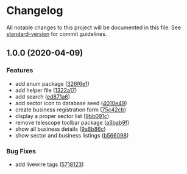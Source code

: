 # Changelog

All notable changes to this project will be documented in this file. See [standard-version](https://github.com/conventional-changelog/standard-version) for commit guidelines.

## 1.0.0 (2020-04-09)


### Features

* add enum package ([326f6e1](https://github.com/openresources/businessdirectory/commit/326f6e1b3458bc871e57f221af7828804899f9ef))
* add helper file ([1322a17](https://github.com/openresources/businessdirectory/commit/1322a17e8cc4c34b95f23594c6e8c43251ca3add))
* add search ([ed871a6](https://github.com/openresources/businessdirectory/commit/ed871a63218480b5c6b654ade2bf070d892bde3f))
* add sector icon to database seed ([4010e49](https://github.com/openresources/businessdirectory/commit/4010e49cafdf9f27ea1829ffb8ac205bf1178925))
* create business registration form ([75c42cb](https://github.com/openresources/businessdirectory/commit/75c42cb78c0f66608499e9b8589f0c4ef155726a))
* display a proper sector list ([9bb091c](https://github.com/openresources/businessdirectory/commit/9bb091c89bd04284d22c3be159bac322e2bc5da2))
* remove telescope toolbar package ([a3bab9f](https://github.com/openresources/businessdirectory/commit/a3bab9f5545a8178108d78457e02462527e17e54))
* show all business details ([9a6b86c](https://github.com/openresources/businessdirectory/commit/9a6b86cb4dabcd218bd27c8d2fcd57a53b4560bd))
* show sector and business listings ([b566098](https://github.com/openresources/businessdirectory/commit/b56609899fe1da1bb166f16a10845d5373a6f37c))


### Bug Fixes

* add livewire tags ([5718123](https://github.com/openresources/businessdirectory/commit/57181232763f3169e4af83f10fd034bdd5bbf79e))
